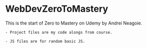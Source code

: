 # WebDevZeroToMastery

This is the start of Zero to Mastery on Udemy by Andrei Neagoie.

```
- Project files are my code alongs from course.

- JS files are for random basic JS.

```
